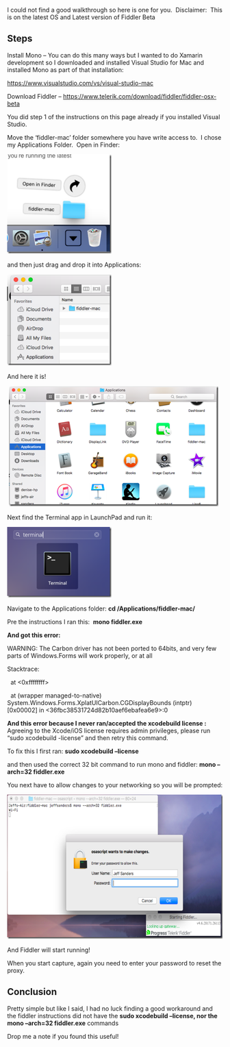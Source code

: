

I could not find a good walkthrough so here is one for you.&nbsp; Disclaimer:&nbsp; This is on the latest OS and Latest version of Fiddler Beta

## Steps

Install Mono – You can do this many ways but I wanted to do Xamarin development so I downloaded and installed Visual Studio for Mac and installed Mono as part of that installation:

<a href="https://www.visualstudio.com/vs/visual-studio-mac" target="_blank">https://www.visualstudio.com/vs/visual-studio-mac</a>

Download Fiddler &#8211; <a title="https://www.telerik.com/download/fiddler" href="https://www.telerik.com/download/fiddler/fiddler-osx-beta" target="_blank">https://www.telerik.com/download/fiddler/fiddler-osx-beta</a>

You did step 1 of the instructions on this page already if you installed Visual Studio.

Move the ‘fiddler-mac’ folder somewhere you have write access to.&nbsp; I chose my Applications Folder.&nbsp; Open in Finder:

[<img loading="lazy" title="capture20180208162842248" style="border-left-width: 0px;border-right-width: 0px;border-bottom-width: 0px;padding-top: 0px;padding-left: 0px;padding-right: 0px;border-top-width: 0px" border="0" alt="capture20180208162842248" src="/assets/images/2018/02/capture20180208162842248_thumb.png" width="244" height="232" />](/assets/images/2018/02/capture20180208162842248.png)

and then just drag and drop it into Applications:

[<img loading="lazy" title="capture20180208162949169" style="border-left-width: 0px;border-right-width: 0px;border-bottom-width: 0px;padding-top: 0px;padding-left: 0px;padding-right: 0px;border-top-width: 0px" border="0" alt="capture20180208162949169" src="/assets/images/2018/02/capture20180208162949169_thumb.png" width="244" height="213" />](/assets/images/2018/02/capture20180208162949169.png)

And here it is!

&nbsp;[<img loading="lazy" title="capture20180208163026081" style="border-left-width: 0px;border-right-width: 0px;border-bottom-width: 0px;padding-top: 0px;padding-left: 0px;padding-right: 0px;border-top-width: 0px" border="0" alt="capture20180208163026081" src="/assets/images/2018/02/capture20180208163026081_thumb.png" width="490" height="281" />](/assets/images/2018/02/capture20180208163026081.png)

Next find the Terminal app in LaunchPad and run it:

[<img loading="lazy" title="capture20180208163159656" style="border-left-width: 0px;border-right-width: 0px;border-bottom-width: 0px;padding-top: 0px;padding-left: 0px;padding-right: 0px;border-top-width: 0px" border="0" alt="capture20180208163159656" src="/assets/images/2018/02/capture20180208163159656_thumb.png" width="244" height="165" />](/assets/images/2018/02/capture20180208163159656.png)

Navigate to the Applications folder: **cd /Applications/fiddler-mac/**

Pre the instructions I ran this:&nbsp; **mono fiddler.exe**

**And got this error:**

WARNING: The Carbon driver has not been ported to 64bits, and very few parts of Windows.Forms will work properly, or at all 

Stacktrace: 

&nbsp; at <unknown> <0xffffffff> 

&nbsp; at (wrapper managed-to-native) System.Windows.Forms.XplatUICarbon.CGDisplayBounds (intptr) [0x00002] in <36fbc38531724d82b10aef6ebafea6e9>:0 

**And this error because I never ran/accepted the xcodebuild license :**&nbsp; Agreeing to the Xcode/iOS license requires admin privileges, please run “sudo xcodebuild -license” and then retry this command.

To fix this I first ran: **sudo xcodebuild –license**

and then used the correct 32 bit command to run mono and fiddler: **mono &#8211;arch=32 fiddler.exe**

You next have to allow changes to your networking so you will be prompted:

[<img loading="lazy" title="capture20180208164015601" style="border-left-width: 0px;border-right-width: 0px;border-bottom-width: 0px;padding-top: 0px;padding-left: 0px;padding-right: 0px;border-top-width: 0px" border="0" alt="capture20180208164015601" src="/assets/images/2018/02/capture20180208164015601_thumb.png" width="625" height="337" />](/assets/images/2018/02/capture20180208164015601.png)

And Fiddler will start running!

When you start capture, again you need to enter your password to reset the proxy.

## 

## Conclusion

Pretty simple but like I said, I had no luck finding a good workaround and the fiddler instructions did not have the **sudo xcodebuild –license, nor the **mono &#8211;arch=32 fiddler.exe**** commands

Drop me a note if you found this useful!